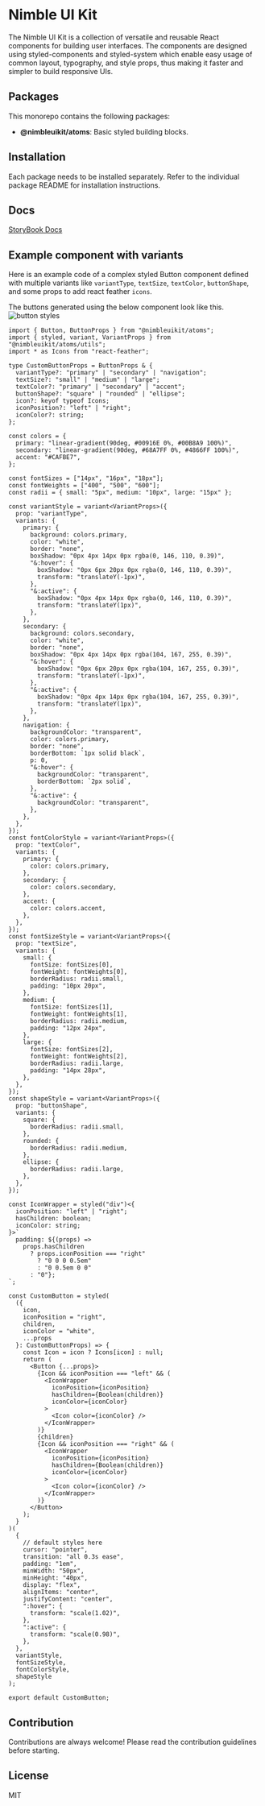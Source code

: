 # Nimble UI Kit

The Nimble UI Kit is a collection of versatile and reusable React components for building user interfaces. The components are designed using styled-components and styled-system which enable easy usage of common layout, typography, and style props, thus making it faster and simpler to build responsive UIs.

## Packages

This monorepo contains the following packages:

- **@nimbleuikit/atoms**: Basic styled building blocks.

## Installation

Each package needs to be installed separately. Refer to the individual package README for installation instructions.

## Docs

[StoryBook Docs](https://johnversus.github.io/nimbleuikit/)

## Example component with variants

Here is an example code of a complex styled Button component defined with multiple variants like `variantType`, `textSize`, `textColor`, `buttonShape`, and some props to add react feather `icons`.

The buttons generated using the below component look like this.
![button styles](https://github.com/JohnVersus/nimbleuikit/assets/15834299/d532f6e4-830e-471d-9899-653bbec34a39)


```tsx
import { Button, ButtonProps } from "@nimbleuikit/atoms";
import { styled, variant, VariantProps } from "@nimbleuikit/atoms/utils";
import * as Icons from "react-feather";

type CustomButtonProps = ButtonProps & {
  variantType?: "primary" | "secondary" | "navigation";
  textSize?: "small" | "medium" | "large";
  textColor?: "primary" | "secondary" | "accent";
  buttonShape?: "square" | "rounded" | "ellipse";
  icon?: keyof typeof Icons;
  iconPosition?: "left" | "right";
  iconColor?: string;
};

const colors = {
  primary: "linear-gradient(90deg, #00916E 0%, #00B8A9 100%)",
  secondary: "linear-gradient(90deg, #68A7FF 0%, #4866FF 100%)",
  accent: "#CAFBE7",
};

const fontSizes = ["14px", "16px", "18px"];
const fontWeights = ["400", "500", "600"];
const radii = { small: "5px", medium: "10px", large: "15px" };

const variantStyle = variant<VariantProps>({
  prop: "variantType",
  variants: {
    primary: {
      background: colors.primary,
      color: "white",
      border: "none",
      boxShadow: "0px 4px 14px 0px rgba(0, 146, 110, 0.39)",
      "&:hover": {
        boxShadow: "0px 6px 20px 0px rgba(0, 146, 110, 0.39)",
        transform: "translateY(-1px)",
      },
      "&:active": {
        boxShadow: "0px 4px 14px 0px rgba(0, 146, 110, 0.39)",
        transform: "translateY(1px)",
      },
    },
    secondary: {
      background: colors.secondary,
      color: "white",
      border: "none",
      boxShadow: "0px 4px 14px 0px rgba(104, 167, 255, 0.39)",
      "&:hover": {
        boxShadow: "0px 6px 20px 0px rgba(104, 167, 255, 0.39)",
        transform: "translateY(-1px)",
      },
      "&:active": {
        boxShadow: "0px 4px 14px 0px rgba(104, 167, 255, 0.39)",
        transform: "translateY(1px)",
      },
    },
    navigation: {
      backgroundColor: "transparent",
      color: colors.primary,
      border: "none",
      borderBottom: `1px solid black`,
      p: 0,
      "&:hover": {
        backgroundColor: "transparent",
        borderBottom: `2px solid`,
      },
      "&:active": {
        backgroundColor: "transparent",
      },
    },
  },
});
const fontColorStyle = variant<VariantProps>({
  prop: "textColor",
  variants: {
    primary: {
      color: colors.primary,
    },
    secondary: {
      color: colors.secondary,
    },
    accent: {
      color: colors.accent,
    },
  },
});
const fontSizeStyle = variant<VariantProps>({
  prop: "textSize",
  variants: {
    small: {
      fontSize: fontSizes[0],
      fontWeight: fontWeights[0],
      borderRadius: radii.small,
      padding: "10px 20px",
    },
    medium: {
      fontSize: fontSizes[1],
      fontWeight: fontWeights[1],
      borderRadius: radii.medium,
      padding: "12px 24px",
    },
    large: {
      fontSize: fontSizes[2],
      fontWeight: fontWeights[2],
      borderRadius: radii.large,
      padding: "14px 28px",
    },
  },
});
const shapeStyle = variant<VariantProps>({
  prop: "buttonShape",
  variants: {
    square: {
      borderRadius: radii.small,
    },
    rounded: {
      borderRadius: radii.medium,
    },
    ellipse: {
      borderRadius: radii.large,
    },
  },
});

const IconWrapper = styled("div")<{
  iconPosition: "left" | "right";
  hasChildren: boolean;
  iconColor: string;
}>`
  padding: ${(props) =>
    props.hasChildren
      ? props.iconPosition === "right"
        ? "0 0 0 0.5em"
        : "0 0.5em 0 0"
      : "0"};
`;

const CustomButton = styled(
  ({
    icon,
    iconPosition = "right",
    children,
    iconColor = "white",
    ...props
  }: CustomButtonProps) => {
    const Icon = icon ? Icons[icon] : null;
    return (
      <Button {...props}>
        {Icon && iconPosition === "left" && (
          <IconWrapper
            iconPosition={iconPosition}
            hasChildren={Boolean(children)}
            iconColor={iconColor}
          >
            <Icon color={iconColor} />
          </IconWrapper>
        )}
        {children}
        {Icon && iconPosition === "right" && (
          <IconWrapper
            iconPosition={iconPosition}
            hasChildren={Boolean(children)}
            iconColor={iconColor}
          >
            <Icon color={iconColor} />
          </IconWrapper>
        )}
      </Button>
    );
  }
)(
  {
    // default styles here
    cursor: "pointer",
    transition: "all 0.3s ease",
    padding: "1em",
    minWidth: "50px",
    minHeight: "40px",
    display: "flex",
    alignItems: "center",
    justifyContent: "center",
    ":hover": {
      transform: "scale(1.02)",
    },
    ":active": {
      transform: "scale(0.98)",
    },
  },
  variantStyle,
  fontSizeStyle,
  fontColorStyle,
  shapeStyle
);

export default CustomButton;
```

## Contribution

Contributions are always welcome! Please read the contribution guidelines before starting.

## License

MIT
